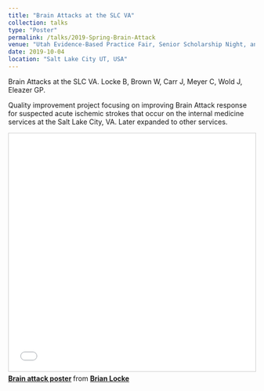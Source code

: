 ```yaml
---
title: "Brain Attacks at the SLC VA"
collection: talks
type: "Poster"
permalink: /talks/2019-Spring-Brain-Attack
venue: "Utah Evidence-Based Practice Fair, Senior Scholarship Night, and Utah Association of Healthcare Quality (UAHQ) Annual Education Conference"
date: 2019-10-04
location: "Salt Lake City UT, USA"
---
```


Brain Attacks at the SLC VA. Locke B, Brown W, Carr J, Meyer C, Wold J, Eleazer GP.

Quality improvement project focusing on improving Brain Attack response for suspected acute ischemic strokes that occur on the internal medicine services at the Salt Lake City, VA. Later expanded to other services.

<iframe src="//www.slideshare.net/slideshow/embed_code/key/s9G7Ybd4RUEpvH" width="595" height="485" frameborder="0" marginwidth="0" marginheight="0" scrolling="no" style="border:1px solid #CCC; border-width:1px; margin-bottom:5px; max-width: 100%;" allowfullscreen> </iframe> <div style="margin-bottom:5px"> <strong> <a href="//www.slideshare.net/BrianLocke9/brain-attack-poster" title="Brain attack poster" target="_blank">Brain attack poster</a> </strong> from <strong><a href="https://www.slideshare.net/BrianLocke9" target="_blank">Brian Locke </a></strong> </div>
